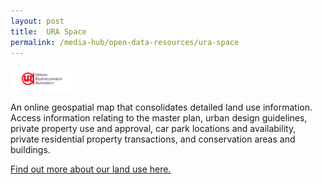 ```yaml
---
layout: post
title:  URA Space 
permalink: /media-hub/open-data-resources/ura-space
---
```


<div style="width:20%;display:flex;flex-wrap:wrap;">
  <div style="flex:20%"><a href="https://www.ura.gov.sg/maps/#" target="_blank"><img alt="URA Space" src="/images/media-hub/open-data-resources/ura-space.png"></a>
  </div>
</div>

An online geospatial map that consolidates detailed land use information. Access information relating to the master plan, urban design guidelines, private property use and approval, car park locations and availability, private residential property transactions, and conservation areas and buildings.

<a href="https://www.ura.gov.sg/maps/#" target="_blank">Find out more about our land use here.</a>
